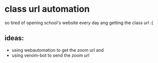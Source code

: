 # class url automation
 so tired of opening school's website every day ang getting the class url :(
## ideas:
* using webautomation to get the zoom url and 
* using venom-bot to send the zoom url
